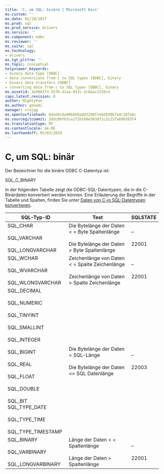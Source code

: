 ```yaml
---
title: 'C, um SQL: binäre | Microsoft Docs'
ms.custom: ''
ms.date: 01/19/2017
ms.prod: sql
ms.prod_service: drivers
ms.service: ''
ms.component: odbc
ms.reviewer: ''
ms.suite: sql
ms.technology:
- drivers
ms.tgt_pltfrm: ''
ms.topic: conceptual
helpviewer_keywords:
- binary data type [ODBC]
- data conversions from C to SQL types [ODBC], binary
- binary data transfers [ODBC]
- converting data from c to SQL types [ODBC], binary
ms.assetid: 3e9083f3-357b-41aa-833c-2c8aac2226cd
caps.latest.revision: 8
author: MightyPen
ms.author: genemi
manager: craigg
ms.openlocfilehash: bdad4c6a40bbb9a483240fce8d599b7a4c10fa6c
ms.sourcegitcommit: 2ddc0bfb3ce2f2b160e3638f1c2c237a898263f4
ms.translationtype: MT
ms.contentlocale: de-DE
ms.lasthandoff: 05/03/2018
---
```

# <a name="c-to-sql-binary"></a>C, um SQL: binär
Der Bezeichner für die binäre ODBC C-Datentyp ist:  
  
 SQL_C_BINARY  
  
 In der folgenden Tabelle zeigt die ODBC-SQL-Datentypen, die in die C-Binärdaten konvertiert werden können. Eine Erläuterung der Begriffe in der Tabelle und Spalten, finden Sie unter [Daten von C-in SQL-Datentypen konvertieren](../../../odbc/reference/appendixes/converting-data-from-c-to-sql-data-types.md).  
  
|SQL-Typ-ID|Test|SQLSTATE|  
|-------------------------|----------|--------------|  
|SQL_CHAR<br /><br /> SQL_VARCHAR<br /><br /> SQL_LONGVARCHAR|Die Bytelänge der Daten < = Byte Spaltenlänge<br /><br /> Die Bytelänge der Daten > Byte Spaltenlänge|–<br /><br /> 22001|  
|SQL_WCHAR<br /><br /> SQL_WVARCHAR<br /><br /> SQL_WLONGVARCHAR|Zeichenlänge von Daten < = Spalte Zeichenlänge<br /><br /> Zeichenlänge von Daten > Spalte Zeichenlänge|–<br /><br /> 22001|  
|SQL_DECIMAL<br /><br /> SQL_NUMERIC<br /><br /> SQL_TINYINT<br /><br /> SQL_SMALLINT<br /><br /> SQL_INTEGER<br /><br /> SQL_BIGINT<br /><br /> SQL_REAL<br /><br /> SQL_FLOAT<br /><br /> SQL_DOUBLE<br /><br /> SQL_BIT SQL_TYPE_DATE<br /><br /> SQL_TYPE_TIME<br /><br /> SQL_TYPE_TIMESTAMP|Die Bytelänge der Daten = SQL-Länge<br /><br /> Die Bytelänge der Daten <> SQL Datenlänge|–<br /><br /> 22003|  
|SQL_BINARY<br /><br /> SQL_VARBINARY<br /><br /> SQL_LONGVARBINARY|Länge der Daten < = Spaltenlänge<br /><br /> Länge der Daten > Spaltenlänge|–<br /><br /> 22001|

